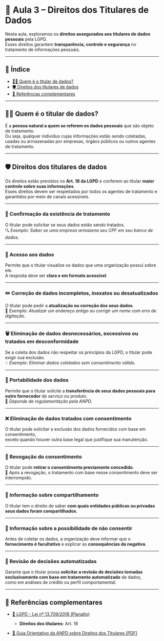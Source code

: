 # 📘 Aula 3 – Direitos dos Titulares de Dados

Nesta aula, exploramos os **direitos assegurados aos titulares de dados pessoais** pela LGPD.  
Esses direitos garantem **transparência, controle e segurança** no tratamento de informações pessoais.

---

## 📌 Índice

- [🧑‍⚖️ Quem é o titular de dados?](#quem-é-o-titular-de-dados)
- [🛡️ Direitos dos titulares de dados](#direitos-dos-titulares-de-dados)
- [📎 Referências complementares](#referências-complementares)

---

## 🧑‍⚖️ Quem é o titular de dados?

É a **pessoa natural a quem se referem os dados pessoais** que são objeto de tratamento.  
Ou seja, qualquer indivíduo cujas informações estão sendo coletadas, usadas ou armazenadas por empresas, órgãos públicos ou outros agentes de tratamento.

---

## 🛡️ Direitos dos titulares de dados

Os direitos estão previstos no **Art. 18 da LGPD** e conferem ao titular **maior controle sobre suas informações**.  
Esses direitos devem ser respeitados por todos os agentes de tratamento e garantidos por meio de canais acessíveis.

---

### 📄 Confirmação da existência de tratamento

O titular pode solicitar se seus dados estão sendo tratados.  
🔍 *Exemplo: Saber se uma empresa armazena seu CPF em seu banco de dados.*

---

### 🔎 Acesso aos dados

Permite que o titular visualize os dados que uma organização possui sobre ele.  
A resposta deve ser **clara e em formato acessível**.

---

### ✏️ Correção de dados incompletos, inexatos ou desatualizados

O titular pode pedir a **atualização ou correção dos seus dados**.  
📌 *Exemplo: Atualizar um endereço antigo ou corrigir um nome com erro de digitação.*

---

### 🗑️ Eliminação de dados desnecessários, excessivos ou tratados em desconformidade

Se a coleta dos dados não respeitar os princípios da LGPD, o titular pode exigir sua exclusão.  
💡 *Exemplo: Eliminar dados coletados sem consentimento válido.*

---

### 🤝 Portabilidade dos dados

Permite que o titular solicite a **transferência de seus dados pessoais para outro fornecedor** de serviço ou produto.  
🔧 *Depende de regulamentação pela ANPD.*

---

### ❌ Eliminação de dados tratados com consentimento

O titular pode solicitar a exclusão dos dados fornecidos com base em consentimento,  
exceto quando houver outra base legal que justifique sua manutenção.

---

### 🚫 Revogação do consentimento

O titular pode **retirar o consentimento previamente concedido**.  
🛑 Após a revogação, o tratamento com base nesse consentimento deve ser interrompido.

---

### 📢 Informação sobre compartilhamento

O titular tem o direito de saber **com quais entidades públicas ou privadas seus dados foram compartilhados**.

---

### 🧭 Informação sobre a possibilidade de não consentir

Antes de coletar os dados, a organização deve informar que o **fornecimento é facultativo** e explicar as **consequências da negativa**.

---

### 🧾 Revisão de decisões automatizadas

Garante que o titular possa **solicitar a revisão de decisões tomadas exclusivamente com base em tratamento automatizado** de dados,  
como em análises de crédito ou perfil comportamental.

---

## 📎 Referências complementares

- [📄 LGPD - Lei nº 13.709/2018 (Planalto)](https://www.planalto.gov.br/ccivil_03/_ato2015-2018/2018/lei/l13709.htm)  
  - **Direitos dos titulares**: Art. 18

- [📘 Guia Orientativo da ANPD sobre Direitos dos Titulares (PDF)](https://www.gov.br/anpd/pt-br/documentos-e-publicacoes/guia-orientativo-direitos-dos-titulares.pdf)

